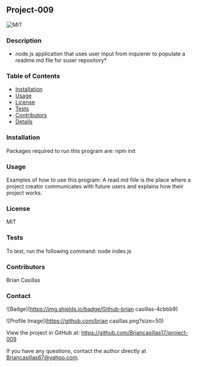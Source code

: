 
## Project-009 


![MIT](http://img.shields.io/badge/license-MIT-brightgreen.svg) 

### Description
 * node.js application that uses user input from inquierer to populate a readme.md file for suser repository*
  
### Table of Contents
- [Installation](#installation)
- [Usage](#usage)
- [License](#license)
- [Tests](#tests)
- [Contributors](#contributors)
- [Details](#details)

### Installation
Packages required to run this program are: npm init

### Usage
Examples of how to use this program: A read.md fiile is the place where a project creator communicates with future users and explains how their project works.

### License
MIT

### Tests
To test, run the following command: node index.js

### Contributors
Brian Casillas

### Contact

![Badge](https://img.shields.io/badge/Github-brian casillas-4cbbb9) 

![Profile Image](https://github.com/brian casillas.png?size=50)

View the project in GitHub at: https://github.com/Briancasillas17/project-009

If you have any questions, contact the author directly at Briancasillas67@yahoo.com.